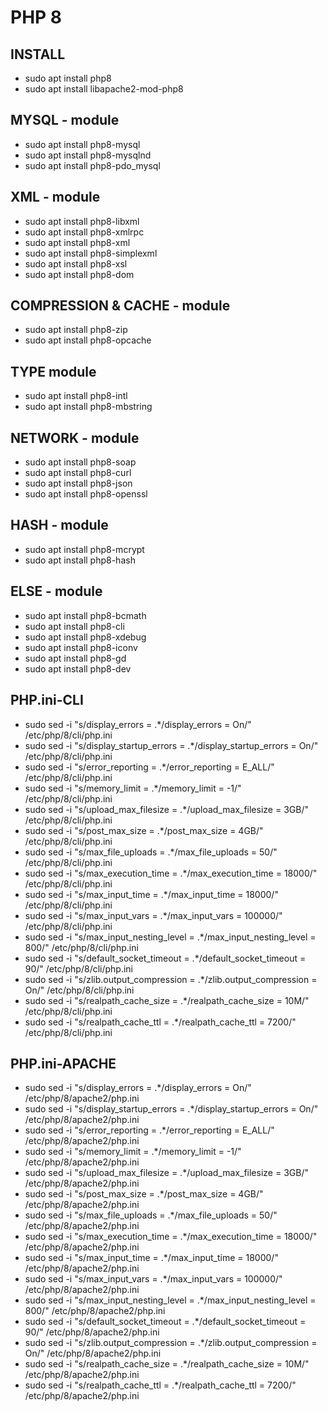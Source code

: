 # PHP 8

## INSTALL

* sudo apt install php8
* sudo apt install libapache2-mod-php8

## MYSQL - module

* sudo apt install php8-mysql
* sudo apt install php8-mysqlnd
* sudo apt install php8-pdo_mysql

## XML - module

* sudo apt install php8-libxml
* sudo apt install php8-xmlrpc
* sudo apt install php8-xml
* sudo apt install php8-simplexml
* sudo apt install php8-xsl
* sudo apt install php8-dom

## COMPRESSION & CACHE - module

* sudo apt install php8-zip
* sudo apt install php8-opcache

## TYPE module

* sudo apt install php8-intl
* sudo apt install php8-mbstring

## NETWORK - module

* sudo apt install php8-soap
* sudo apt install php8-curl
* sudo apt install php8-json
* sudo apt install php8-openssl

## HASH - module

* sudo apt install php8-mcrypt
* sudo apt install php8-hash

## ELSE - module

* sudo apt install php8-bcmath
* sudo apt install php8-cli
* sudo apt install php8-xdebug
* sudo apt install php8-iconv
* sudo apt install php8-gd
* sudo apt install php8-dev

## PHP.ini-CLI

* sudo sed -i "s/display_errors = .*/display_errors = On/" /etc/php/8/cli/php.ini
* sudo sed -i "s/display_startup_errors = .*/display_startup_errors = On/" /etc/php/8/cli/php.ini
* sudo sed -i "s/error_reporting = .*/error_reporting = E_ALL/" /etc/php/8/cli/php.ini
* sudo sed -i "s/memory_limit = .*/memory_limit = -1/" /etc/php/8/cli/php.ini
* sudo sed -i "s/upload_max_filesize = .*/upload_max_filesize = 3GB/" /etc/php/8/cli/php.ini
* sudo sed -i "s/post_max_size = .*/post_max_size = 4GB/" /etc/php/8/cli/php.ini
* sudo sed -i "s/max_file_uploads = .*/max_file_uploads = 50/" /etc/php/8/cli/php.ini
* sudo sed -i "s/max_execution_time = .*/max_execution_time = 18000/" /etc/php/8/cli/php.ini
* sudo sed -i "s/max_input_time = .*/max_input_time = 18000/" /etc/php/8/cli/php.ini
* sudo sed -i "s/max_input_vars = .*/max_input_vars = 100000/" /etc/php/8/cli/php.ini
* sudo sed -i "s/max_input_nesting_level = .*/max_input_nesting_level = 800/" /etc/php/8/cli/php.ini
* sudo sed -i "s/default_socket_timeout = .*/default_socket_timeout = 90/" /etc/php/8/cli/php.ini
* sudo sed -i "s/zlib.output_compression = .*/zlib.output_compression = On/" /etc/php/8/cli/php.ini
* sudo sed -i "s/realpath_cache_size = .*/realpath_cache_size = 10M/" /etc/php/8/cli/php.ini
* sudo sed -i "s/realpath_cache_ttl = .*/realpath_cache_ttl = 7200/" /etc/php/8/cli/php.ini

## PHP.ini-APACHE

* sudo sed -i "s/display_errors = .*/display_errors = On/" /etc/php/8/apache2/php.ini
* sudo sed -i "s/display_startup_errors = .*/display_startup_errors = On/" /etc/php/8/apache2/php.ini
* sudo sed -i "s/error_reporting = .*/error_reporting = E_ALL/" /etc/php/8/apache2/php.ini
* sudo sed -i "s/memory_limit = .*/memory_limit = -1/" /etc/php/8/apache2/php.ini
* sudo sed -i "s/upload_max_filesize = .*/upload_max_filesize = 3GB/" /etc/php/8/apache2/php.ini
* sudo sed -i "s/post_max_size = .*/post_max_size = 4GB/" /etc/php/8/apache2/php.ini
* sudo sed -i "s/max_file_uploads = .*/max_file_uploads = 50/" /etc/php/8/apache2/php.ini
* sudo sed -i "s/max_execution_time = .*/max_execution_time = 18000/" /etc/php/8/apache2/php.ini
* sudo sed -i "s/max_input_time = .*/max_input_time = 18000/" /etc/php/8/apache2/php.ini
* sudo sed -i "s/max_input_vars = .*/max_input_vars = 100000/" /etc/php/8/apache2/php.ini
* sudo sed -i "s/max_input_nesting_level = .*/max_input_nesting_level = 800/" /etc/php/8/apache2/php.ini
* sudo sed -i "s/default_socket_timeout = .*/default_socket_timeout = 90/" /etc/php/8/apache2/php.ini
* sudo sed -i "s/zlib.output_compression = .*/zlib.output_compression = On/" /etc/php/8/apache2/php.ini
* sudo sed -i "s/realpath_cache_size = .*/realpath_cache_size = 10M/" /etc/php/8/apache2/php.ini
* sudo sed -i "s/realpath_cache_ttl = .*/realpath_cache_ttl = 7200/" /etc/php/8/apache2/php.ini

